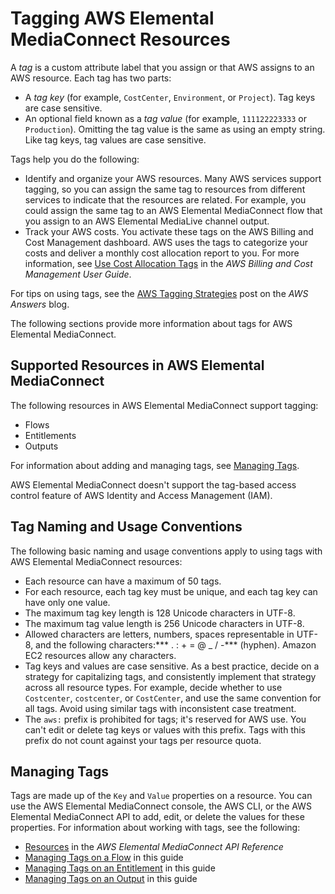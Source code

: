 # Tagging AWS Elemental MediaConnect Resources<a name="tagging"></a>

A *tag* is a custom attribute label that you assign or that AWS assigns to an AWS resource\. Each tag has two parts:
+ A *tag key* \(for example, `CostCenter`, `Environment`, or `Project`\)\. Tag keys are case sensitive\.
+ An optional field known as a *tag value* \(for example, `111122223333` or `Production`\)\. Omitting the tag value is the same as using an empty string\. Like tag keys, tag values are case sensitive\.

Tags help you do the following:
+ Identify and organize your AWS resources\. Many AWS services support tagging, so you can assign the same tag to resources from different services to indicate that the resources are related\. For example, you could assign the same tag to an AWS Elemental MediaConnect flow that you assign to an AWS Elemental MediaLive channel output\.
+ Track your AWS costs\. You activate these tags on the AWS Billing and Cost Management dashboard\. AWS uses the tags to categorize your costs and deliver a monthly cost allocation report to you\. For more information, see [Use Cost Allocation Tags](https://docs.aws.amazon.com/awsaccountbilling/latest/aboutv2/cost-alloc-tags.html) in the *AWS Billing and Cost Management User Guide*\.

For tips on using tags, see the [AWS Tagging Strategies](https://aws.amazon.com/answers/account-management/aws-tagging-strategies/) post on the *AWS Answers* blog\. 

The following sections provide more information about tags for AWS Elemental MediaConnect\.

## Supported Resources in AWS Elemental MediaConnect<a name="supported-resources"></a>

The following resources in AWS Elemental MediaConnect support tagging: 
+ Flows
+ Entitlements
+ Outputs

For information about adding and managing tags, see [Managing Tags](#tagging-add-edit-delete)\.

AWS Elemental MediaConnect doesn't support the tag\-based access control feature of AWS Identity and Access Management \(IAM\)\. 

## Tag Naming and Usage Conventions<a name="tagging-restrictions"></a>

The following basic naming and usage conventions apply to using tags with AWS Elemental MediaConnect resources:
+ Each resource can have a maximum of 50 tags\.
+ For each resource, each tag key must be unique, and each tag key can have only one value\.
+ The maximum tag key length is 128 Unicode characters in UTF\-8\.
+ The maximum tag value length is 256 Unicode characters in UTF\-8\.
+ Allowed characters are letters, numbers, spaces representable in UTF\-8, and the following characters:*** \. : \+ = @ \_ / \-*** \(hyphen\)\. Amazon EC2 resources allow any characters\.
+ Tag keys and values are case sensitive\. As a best practice, decide on a strategy for capitalizing tags, and consistently implement that strategy across all resource types\. For example, decide whether to use `Costcenter`, `costcenter`, or `CostCenter`, and use the same convention for all tags\. Avoid using similar tags with inconsistent case treatment\. 
+ The `aws:` prefix is prohibited for tags; it's reserved for AWS use\. You can't edit or delete tag keys or values with this prefix\. Tags with this prefix do not count against your tags per resource quota\.

## Managing Tags<a name="tagging-add-edit-delete"></a>

Tags are made up of the `Key` and `Value` properties on a resource\. You can use the AWS Elemental MediaConnect console, the AWS CLI, or the AWS Elemental MediaConnect API to add, edit, or delete the values for these properties\. For information about working with tags, see the following:
+ [Resources](https://docs.aws.amazon.com/mediaconnect/latest/api/resources.html) in the *AWS Elemental MediaConnect API Reference*
+ [Managing Tags on a Flow](flows-manage-tags.md) in this guide
+ [Managing Tags on an Entitlement](entitlements-manage-tags.md) in this guide
+ [Managing Tags on an Output](outputs-manage-tags.md) in this guide 
